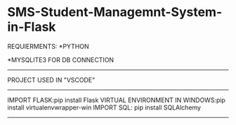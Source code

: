 # SMS-Student-Managemnt-System-in-Flask

REQUIERMENTS:
*PYTHON

*MYSQLITE3 FOR DB CONNECTION
________________________________________________________________________________________________

PROJECT USED IN "VSCODE"


________________________________________________________________________________________________
IMPORT FLASK:pip install Flask
VIRTUAL ENVIRONMENT IN WINDOWS:pip install virtualenvwrapper-win
IMPORT SQL: pip install SQLAlchemy
________________________________________________________________________________________________
